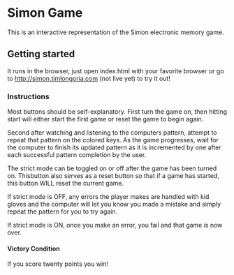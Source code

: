 # Simon Game

This is an interactive representation of the Simon electronic memory game.

## Getting started

It runs in the browser, just open index.html with your favorite browser or
go to http://simon.timlongoria.com (not live yet) to try it out!

### Instructions

Most buttons should be self-explanatory. First turn the game on, then hitting
start will either start the first game or reset the game to begin again.

Second after watching and listening to the computers pattern, attempt to 
repeat that pattern on the colored keys. As the game progresses, wait for the 
computer to finish its updated pattern as it is incremented by one after each successful pattern completion by the user.

The strict mode can be toggled on or off after the game has been turned on. Thisbutton also serves as a reset button so that if a game has started, this button WILL reset the current game.

If strict mode is OFF, any errors the player makes are handled with kid gloves and the computer will let you know you made a mistake and simply repeat the pattern for you to try again.

If strict mode is ON, once you make an error, you fail and that game is now over.

#### Victory Condition

If you score twenty points you win!
